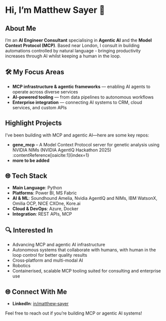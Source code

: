 # Hi, I’m Matthew Sayer 👋

## About Me
I’m an **AI Engineer Consultant** specialising in **Agentic AI** and the **Model Context Protocol (MCP)**. Based near London, I consult in building automations controlled by natural language - bringing productivity increases through AI whilst keeping a human in the loop.

## 🛠️ My Focus Areas
- **MCP infrastructure & agentic frameworks** — enabling AI agents to operate across diverse services  
- **AI-powered tooling** — from data pipelines to autonomous workflows  
- **Enterprise integration** — connecting AI systems to CRM, cloud services, and custom APIs

## Highlight Projects
I’ve been building with MCP and agentic AI—here are some key repos:

- **gene_mcp** – A Model Context Protocol server for genetic analysis using NVIDIA NIMs (NVIDIA AgentIQ Hackathon 2025) :contentReference[oaicite:1]{index=1}  
- **more to be added**

## 🌐 Tech Stack
- **Main Language**: Python
- **Platforms**: Power BI, MS Fabric 
- **AI & ML**: Soundhound Amelia, Nvidia AgentIQ and NIMs, IBM WatsonX, Omilia OCP, NICE CXOne, Kore.ai
- **Cloud & DevOps**: Azure, Docker
- **Integration**: REST APIs, MCP

## 🔍 Interested In
- Advancing MCP and agentic AI infrastructure  
- Autonomous systems that collaborate with humans, with human in the loop control for better quality results  
- Cross‑platform and multi-modal AI
- Robotics
- Containerised, scalable MCP tooling suited for consulting and enterprise use

## 🌐 Connect With Me
- **LinkedIn**: [in/matthew‑sayer](https://www.linkedin.com/in/matthew-sayer)  

Feel free to reach out if you’re building MCP or agentic AI systems!
